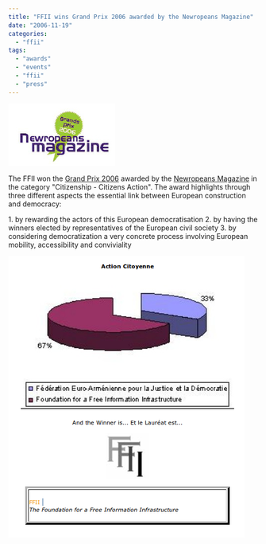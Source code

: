 ```yaml
---
title: "FFII wins Grand Prix 2006 awarded by the Newropeans Magazine"
date: "2006-11-19"
categories: 
  - "ffii"
tags: 
  - "awards"
  - "events"
  - "ffii"
  - "press"
---
```


[![newropeans-gp](images/newropeans-gp.jpg)](http://blog.ffii.org/wp-content/uploads/2015/09/newropeans-gp.jpg)

The FFII won the [Grand Prix 2006](http://www.newropeans-magazine.org/index.php?option=com_content&task=view&id=5104&Itemid=256) awarded by the [Newropeans Magazine](http://www.newropeans-magazine.org) in the category "Citizenship - Citizens Action". The award highlights through three different aspects the essential link between European construction and democracy:

1\. by rewarding the actors of this European democratisation 2. by having the winners elected by representatives of the European civil society 3. by considering democratization a very concrete process involving European mobility, accessibility and conviviality

[![Screenshot from 2015-09-19 16:26:03](images/Screenshot-from-2015-09-19-162603.png)](http://blog.ffii.org/wp-content/uploads/2006/11/Screenshot-from-2015-09-19-162603.png)
